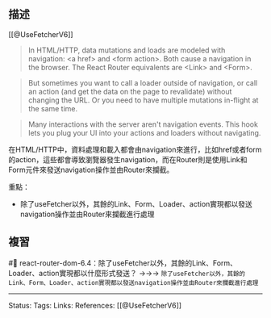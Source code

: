 ## 描述


[[@UseFetcherV6]]
> In HTML/HTTP, data mutations and loads are modeled with navigation: \<a href\> and \<form action\>. Both cause a navigation in the browser. The React Router equivalents are \<Link\> and \<Form\>.

> But sometimes you want to call a loader outside of navigation, or call an action (and get the data on the page to revalidate) without changing the URL. Or you need to have multiple mutations in-flight at the same time.

> Many interactions with the server aren't navigation events. This hook lets you plug your UI into your actions and loaders without navigating.

在HTML/HTTP中，資料處理和載入都會由navigation來進行，比如href或者form的action，這些都會導致瀏覽器發生navigation，而在Router則是使用Link和Form元件來發送navigation操作並由Router來攔截。

重點：
- 除了useFetcher以外，其餘的Link、Form、Loader、action實現都以發送navigation操作並由Router來攔截進行處理

## 複習
#🧠 react-router-dom-6.4：除了useFetcher以外，其餘的Link、Form、Loader、action實現都以什麼形式發送？ ->->-> `除了useFetcher以外，其餘的Link、Form、Loader、action實現都以發送navigation操作並由Router來攔截進行處理`
<!--SR:!2022-12-31,5,230-->

---
Status: 
Tags:
Links:
References:
[[@UseFetcherV6]]